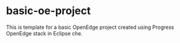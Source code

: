 # basic-oe-project
This is template for a basic OpenEdge project created using Progress OpenEdge stack in Eclipse che.